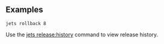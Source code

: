 ## Examples

    jets rollback 8

Use the [jets release:history](/reference/jets-release-history/) command to view release history.
